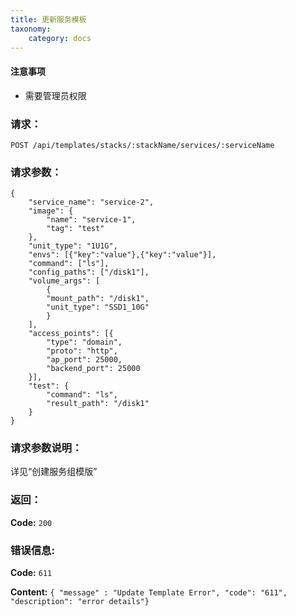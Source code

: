 ```yaml
---
title: 更新服务模板
taxonomy:
    category: docs
---
```


#### 注意事项

- 需要管理员权限

### 请求：

    POST /api/templates/stacks/:stackName/services/:serviceName

### 请求参数：

```
{
    "service_name": "service-2",
    "image": {
        "name": "service-1",
        "tag": "test"
    },
    "unit_type": "1U1G",
    "envs": [{"key":"value"},{"key":"value"}],
    "command": ["ls"],
    "config_paths": ["/disk1"],
    "volume_args": [
        {
        "mount_path": "/disk1",
        "unit_type": "SSD1_10G"
        }
    ],
    "access_points": [{
        "type": "domain",
        "proto": "http",
        "ap_port": 25000,
        "backend_port": 25000
    }],
    "test": {
        "command": "ls",
        "result_path": "/disk1"
    }
}
```

### 请求参数说明：

详见“创建服务组模版”

### 返回：

**Code:** `200`

### 错误信息:

**Code:** `611`

**Content:** `{ "message" : "Update Template Error", "code": "611", "description": "error details"}`